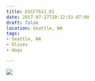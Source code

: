 ```yaml
---
title: DSCF7611_01
date: 2017-07-27T20:12:53-07:00
draft: false
location: Seattle, WA
tags:
- Seattle, WA
- Olives
- dogs

---
```

![](https://d17enza3bfujl8.cloudfront.net/DSCF7611_01.jpg)

